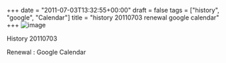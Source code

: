 +++
date = "2011-07-03T13:32:55+00:00"
draft = false
tags = ["history", "google", "Calendar"]
title = "history 20110703 renewal google calendar"
+++
![image](/tumblr_img/2011-07-03-history-20110703-renewal-google-calendar/daf667d1af9f70a11112e4586c21ac63e2384cd2e0da4c23dd98f4142d28c1a5.png)



History 20110703

Renewal : Google Calendar
